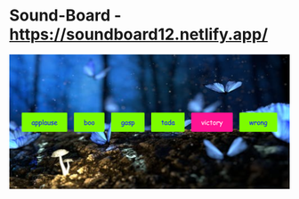 #  Sound-Board - https://soundboard12.netlify.app/

![alt-text](https://github.com/prashant3110/Sound-Board/blob/b6cbc5ced95884e3ae765e6cdff36e6302eb9ac4/UI.png)
 
